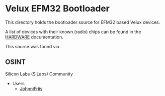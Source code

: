 # Velux EFM32 Bootloader

This directory holds the bootloader source for EFM32 based Velux devices.

A list of devices with their known (radio) chips can be found in the [HARDWARE](../HARDWARE.md) documentation.

This source was found via

## OSINT

Silicon Labs (SiLabs) Community

- Users
  - [JohnniFriis](https://community.silabs.com/s/profile/00516000007DNLbAAO?language=en_US)
